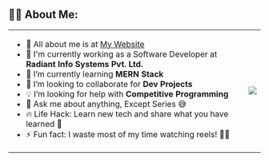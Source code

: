 ## 🧑‍💻 About Me:

<table>
  <tr>
    <td>
      <ul>
        <li>📌 All about me is at <a href="https://kirangn24.github.io/Portfolio/">My Website</a></li>
        <li>🔭 I'm currently working as a Software Developer at <strong>Radiant Info Systems Pvt. Ltd.</strong></li>
        <li>🌱 I’m currently learning <strong>MERN Stack</strong></li>
        <li>🤝 I’m looking to collaborate for <strong>Dev Projects</strong></li>
        <li>💡 I’m looking for help with <strong>Competitive Programming</strong></li>
        <li>💬 Ask me about anything, Except Series 😅</li>
        <li>🔥 Life Hack: Learn new tech and share what you have learned 🎉</li>
        <li>⚡ Fun fact: I waste most of my time watching reels! 🎥😂</li>
      </ul>
    </td>
    <td>
      <img src="https://github.com/user-attachments/assets/47668240-7f3c-4480-b3aa-9ecd6395385f"></td>
